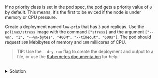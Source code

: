 If no priority class is set in the pod spec, the pod gets a priority value of `0` by default. This means, it's the first to be eviced if the node is under memory or CPU pressure.

Create a deployment named `low-prio` that has `3` pod replicas. Use the `polinux/stress` image with the command `["stress]` and the argument `["--vm", "1", "--vm-bytes", "400M", "--timeout", "600s"]`. The pod should request `500` Mebibytes of memory and `100` millicores of CPU.

> TIP: Use the `--dry-run` flag to create the deployment and output to a file, or use the [Kubernetes documentation](https://kubernetes.io/docs) for help.

<br>
<details><summary>Solution</summary>
<br>

```yaml
cat <<EOF | kubectl apply -f -
apiVersion: apps/v1
kind: Deployment
metadata:
  name: low-prio
spec:
  replicas: 3
  selector:
    matchLabels:
      app: low-prio
  template:
    metadata:
      labels:
        app: low-prio
    spec:
      containers:
      - name: stress
        image: polinux/stress
        command: ["stress"]
        args: ["--vm", "1", "--vm-bytes", "400M", "--timeout", "600s"]
        resources:
          requests:
            memory: "500Mi"
            cpu: "100m"
EOF
```{{exec}}

</details>